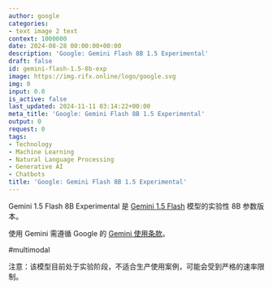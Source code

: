 ```yaml
---
author: google
categories:
- text image 2 text
context: 1000000
date: 2024-08-28 00:00:00+00:00
description: 'Google: Gemini Flash 8B 1.5 Experimental'
draft: false
id: gemini-flash-1.5-8b-exp
image: https://img.rifx.online/logo/google.svg
img: 0
input: 0.0
is_active: false
last_updated: 2024-11-11 03:14:22+00:00
meta_title: 'Google: Gemini Flash 8B 1.5 Experimental'
output: 0
request: 0
tags:
- Technology
- Machine Learning
- Natural Language Processing
- Generative AI
- Chatbots
title: 'Google: Gemini Flash 8B 1.5 Experimental'
---
```







Gemini 1.5 Flash 8B Experimental 是 [Gemini 1.5 Flash](/google/gemini-flash-1.5) 模型的实验性 8B 参数版本。

使用 Gemini 需遵循 Google 的 [Gemini 使用条款](https://ai.google.dev/terms)。

#multimodal

注意：该模型目前处于实验阶段，不适合生产使用案例，可能会受到严格的速率限制。

